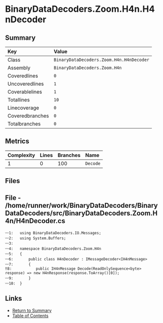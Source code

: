 ﻿# BinaryDataDecoders.Zoom.H4n.H4nDecoder

## Summary

| Key             | Value                                    |
| :-------------- | :--------------------------------------- |
| Class           | `BinaryDataDecoders.Zoom.H4n.H4nDecoder` |
| Assembly        | `BinaryDataDecoders.Zoom.H4n`            |
| Coveredlines    | `0`                                      |
| Uncoveredlines  | `1`                                      |
| Coverablelines  | `1`                                      |
| Totallines      | `10`                                     |
| Linecoverage    | `0`                                      |
| Coveredbranches | `0`                                      |
| Totalbranches   | `0`                                      |

## Metrics

| Complexity | Lines | Branches | Name     |
| :--------- | :---- | :------- | :------- |
| 1          | 0     | 100      | `Decode` |

## Files

## File - /home/runner/work/BinaryDataDecoders/BinaryDataDecoders/src/BinaryDataDecoders.Zoom.H4n/H4nDecoder.cs

```CSharp
〰1:   using BinaryDataDecoders.IO.Messages;
〰2:   using System.Buffers;
〰3:   
〰4:   namespace BinaryDataDecoders.Zoom.H4n
〰5:   {
〰6:       public class H4nDecoder : IMessageDecoder<IH4nMessage>
〰7:       {
‼8:           public IH4nMessage Decode(ReadOnlySequence<byte> response) => new H4nResponse(response.ToArray()[0]);
〰9:       }
〰10:  }
```

## Links

* [Return to Summary](Summary.md)
* [Table of Contents](../TOC.md)

